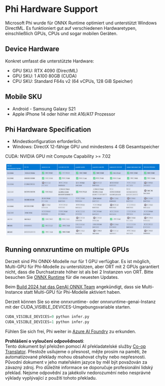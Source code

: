 <!--
CO_OP_TRANSLATOR_METADATA:
{
  "original_hash": "8cdc17ce0f10535da30b53d23fe1a795",
  "translation_date": "2025-05-09T07:53:13+00:00",
  "source_file": "md/01.Introduction/01/01.Hardwaresupport.md",
  "language_code": "cs"
}
-->
# Phi Hardware Support

Microsoft Phi wurde für ONNX Runtime optimiert und unterstützt Windows DirectML. Es funktioniert gut auf verschiedenen Hardwaretypen, einschließlich GPUs, CPUs und sogar mobilen Geräten.

## Device Hardware  
Konkret umfasst die unterstützte Hardware:

- GPU SKU: RTX 4090 (DirectML)  
- GPU SKU: 1 A100 80GB (CUDA)  
- CPU SKU: Standard F64s v2 (64 vCPUs, 128 GiB Speicher)  

## Mobile SKU

- Android - Samsung Galaxy S21  
- Apple iPhone 14 oder höher mit A16/A17 Prozessor  

## Phi Hardware Specification

- Mindestkonfiguration erforderlich.  
- Windows: DirectX 12-fähige GPU und mindestens 4 GB Gesamtspeicher  

CUDA: NVIDIA GPU mit Compute Capability >= 7.02  

![HardwareSupport](../../../../../translated_images/01.phihardware.925db5699da7752cf486314e6db087580583cfbcd548970f8a257e31a8aa862c.cs.png)

## Running onnxruntime on multiple GPUs

Derzeit sind Phi ONNX-Modelle nur für 1 GPU verfügbar. Es ist möglich, Multi-GPU für Phi-Modelle zu unterstützen, aber ORT mit 2 GPUs garantiert nicht, dass die Durchsatzrate höher ist als bei 2 Instanzen von ORT. Bitte besuchen Sie [ONNX Runtime](https://onnxruntime.ai/) für die neuesten Updates.

Beim [Build 2024 hat das GenAI ONNX Team](https://youtu.be/WLW4SE8M9i8?si=EtG04UwDvcjunyfC) angekündigt, dass sie Multi-Instance statt Multi-GPU für Phi-Modelle aktiviert haben.

Derzeit können Sie so eine onnxruntime- oder onnxruntime-genai-Instanz mit der CUDA_VISIBLE_DEVICES-Umgebungsvariable starten.

```Python
CUDA_VISIBLE_DEVICES=0 python infer.py
CUDA_VISIBLE_DEVICES=1 python infer.py
```

Fühlen Sie sich frei, Phi weiter in [Azure AI Foundry](https://ai.azure.com) zu erkunden.

**Prohlášení o vyloučení odpovědnosti**:  
Tento dokument byl přeložen pomocí AI překladatelské služby [Co-op Translator](https://github.com/Azure/co-op-translator). Přestože usilujeme o přesnost, mějte prosím na paměti, že automatizované překlady mohou obsahovat chyby nebo nepřesnosti. Původní dokument v jeho mateřském jazyce by měl být považován za závazný zdroj. Pro důležité informace se doporučuje profesionální lidský překlad. Nejsme odpovědní za jakékoliv nedorozumění nebo nesprávné výklady vyplývající z použití tohoto překladu.
